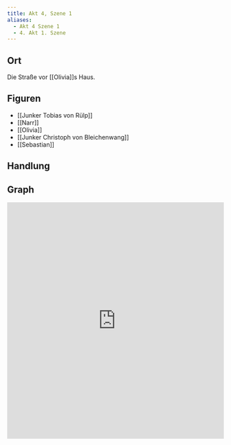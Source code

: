 ```yaml
---
title: Akt 4, Szene 1
aliases:
  - Akt 4 Szene 1
  - 4. Akt 1. Szene
---
```

## Ort
Die Straße vor [[Olivia]]s Haus.

## Figuren
- [[Junker Tobias von Rülp]]
- [[Narr]]
- [[Olivia]]
- [[Junker Christoph von Bleichenwang]]
- [[Sebastian]]

## Handlung

## Graph
<iframe src="https://catchears.github.io/was-ihr-wollt-graphs/act-4/act-4-scene-1-dark" width=100% height=550 style="border: 0;"></iframe>
